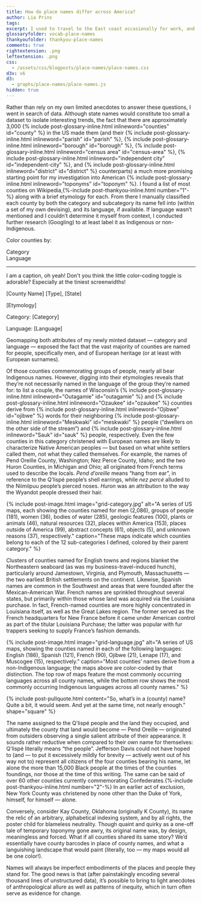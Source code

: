 ```yaml
---
title: How do place names differ across America?
author: Lia Prins
tags:
excerpt: I used to travel to the East coast occasionally for work, and was always struck by how different the names of the towns there were, compared to where I grew up in Washington state. Whereas the nomenclature of the Northwest seemed to be based on Native American languages (if not their Anglicized, Latin-character-converted equivalents), most monikers in the East sounded purely English to my ear. Now, after living in the San Francisco Bay Area — the naming practices of which seem to have been heavily (though unwittingly) influenced by several Spanish saints — I often wonder about the various pockets of American place-name patternsme&#58; How heterogeneous are the names of our nation’s locations, and on what dimensions? What stories are behind these toponyms, and how do they speak to the places they represent?
glossaryfolder: vocab-place-names
thankyoufolder: thankyou-place-names
comments: true
rightextension: .png
leftextension: .png
css:
  - /assets/css/blogposts/place-names/place-names.css
d3v: v6
d3:
  - graphs/place-names/place-names.js
hidden: true
---
```


Rather than rely on my own limited anecdotes to answer these questions, I went in search of data. Although state names would constitute too small a dataset to isolate interesting trends, the fact that there are approximately 3,000 {% include post-glossary-inline.html inlineword="counties" id="county" %}  in the US made them (and their {% include post-glossary-inline.html inlineword="parish" id="parish" %}, {% include post-glossary-inline.html inlineword="borough" id="borough" %}, {% include post-glossary-inline.html inlineword="census area" id="census-area" %}, {% include post-glossary-inline.html inlineword="independent city" id="independent-city" %}, and {% include post-glossary-inline.html inlineword="district" id="district" %} counterparts) a much more promising starting point for my investigation into American {% include post-glossary-inline.html inlineword="toponyms" id="toponym" %}. I found a list of most counties on Wikipedia,{%-include post-thankyou-inline.html number="1"-%} along with a brief etymology for each. From there I manually classified each county by both the category and subcategory its name fell into (within a set of my own devising), and its language, if available. If language wasn’t mentioned and I couldn’t determine it myself from context, I conducted further research (Googling) to at least label it as Indigenous or non-Indigenous.

<!-- Zoom buttons -->
<div id="ixmap-zoom-container">
  <div id="ixmap-zoom-in" class="ixmap-zoom-button">
  </div>
  <div id="ixmap-zoom-out" class="ixmap-zoom-button">
  </div>
</div>

<!-- Map container -->
<!--
<div id="ixmap-container">
</div>
-->
<div id="ixmap-container">
</div>

<!-- Toggle + legend -->
<div id="ixmap-sidebar">
  <!-- Toggle -->
  <p id="ixmap-toggle-label" class="s-textface">Color counties by:</p>
  <div id="ixmap-toggle">
    <div class="ixmap-toggle-pill-cat ixmap-toggle-pill-on">
      <span class="ixmap-toggle-text-cat ixmap-toggle-text-on xs-textface bold">
        Category
      </span>
    </div>
    <div class="ixmap-toggle-pill-lang">
      <span class="ixmap-toggle-text-lang xs-textface bold">
        Language
      </span>
    </div>
  </div>
  <!-- Legend -->
  <div id="ixmap-legend-container">
  </div>
  <figcaption id="ixmap-caption" class="xs-textface">
    <hr class="toprule">
    I am a caption, oh yeah! Don't you think the little color-coding toggle is adorable? Especially at the tiniest screenwidths! 
  </figcaption>
</div>

<!-- Tooltip -->
<div id="ixmap-tooltip" class="hidden">
  <p id="ixmap-tooltip-topline">
      <span id="ixmap-tooltip-name">[County Name]</span>
      <span id="ixmap-tooltip-type">[Type]</span><span>, </span>
      <span id="ixmap-tooltip-state">[State]</span>
  </p>
  <p id="ixmap-tooltip-ety">[Etymology]</p>

  <div>
    <div id="ixmap-tooltip-dot-cat" class="ixmap-dot">
    </div>
    <p id="ixmap-tooltip-cat-container">
      <span id="ixmap-tooltip-cat-label">Category: </span>
      <span id="ixmap-tooltip-cat-value">[Category]</span>
      <span id="ixmap-tooltip-cat-child"></span>
    </p>
  </div>

  <div id="ixmap-tooltip-dot-lang" class="ixmap-dot">
  </div>
  <p id="ixmap-tooltip-lang-container">
    <span id="ixmap-tooltip-lang-label">Language: </span>
    <span id="ixmap-tooltip-lang-value">[Language]</span>
    <span id="ixmap-tooltip-lang-child"></span>
  </p>
</div>

Geomapping both attributes of my newly minted dataset — category and language — exposed the fact that the vast majority of counties are named for people, specifically men, and of European heritage (or at least with European surnames).  

<!--
{% include post-pullquote.html content="Although women-honoring toponyms account for only 1.1% of all counties, they are represented slightly higher in states that themselves possess feminine names: Maryland, Virginia, and Louisiana (although the latter was actually named for French King Louis XIV)." shape="square" %}
-->

Of those counties commemorating groups of people, nearly all bear Indigenous names. However, digging into their etymologies reveals that they’re not necessarily named in the language of the group they’re named for: to list a couple, the names of Wisconsin’s {% include post-glossary-inline.html inlineword="Outagamie" id="outagamie" %} and {% include post-glossary-inline.html inlineword="Ozaukee" id="ozaukee" %} counties derive from {% include post-glossary-inline.html inlineword="Ojibwe" id="ojibwe" %} words for their neighboring {% include post-glossary-inline.html inlineword="Meskwaki" id="meskwaki" %} people (“dwellers on the other side of the stream”) and {% include post-glossary-inline.html inlineword="Sauk" id="sauk" %} people, respectively. Even the few counties in this category christened with European names are likely to characterize Native American peoples — but based on what white settlers called them, not what they called themselves. For example, the names of Pend Oreille County, Washington; Nez Perce County, Idaho; and the two Huron Counties, in Michigan and Ohio; all originated from French terms used to describe the locals. _Pend d’oreille_ means “hang from ear”, in reference to the Q'lispé people’s shell earrings, while _nez percé_ alluded to the Niimíipuu people’s pierced noses. _Huron_ was an attribution to the way the Wyandot people dressed their hair.

{% include post-image.html image="grid-category.jpg" alt="A series of US maps, each showing the counties named for men (2,086), groups of people (181), women (36), bodies of water (285), geologic features (100), plants or animals (46), natural resources (32), places within America (153), places outside of America (99), abstract concepts (61), objects (5), and unknown reasons (37), respectively." caption="These maps indicate which counties belong to each of the 12 sub-categories I defined, colored by their parent category." %}

Clusters of counties named for English towns and regions blanket the Northeastern seaboard (as was my business-travel-induced hunch), particularly around Jamestown, Virginia, and Plymouth, Massachusetts — the two earliest British settlements on the continent. Likewise, Spanish names are common in the Southwest and areas that were founded after the Mexican-American War. French names are sprinkled throughout several states, but primarily within those whose land was acquired via the Louisiana purchase. In fact, French-named counties are more highly concentrated in Louisiana itself, as well as the Great Lakes region. The former served as the French headquarters for New France before it came under American control as part of the titular Louisiana Purchase; the latter was popular with fur trappers seeking to supply France’s fashion demands.

{% include post-image.html image="grid-language.jpg" alt="A series of US maps, showing the counties named in each of the following languages: English (186), Spanish (121), French (90), Ojibwe (21), Lenape (17), and Muscogee (15), respectively." caption="Most counties’ names derive from a non-Indigenous language; the maps above are color-coded by that distinction. The top row of maps feature the most commonly occurring languages across all county names, while the bottom row shows the most commonly occurring Indigenous languages across all county names." %}

{% include post-pullquote.html content="So, what’s in a (county) name? Quite a bit, it would seem. And yet at the same time, not nearly enough." shape="square" %}

The name assigned to the Q'lispé people and the land they occupied, and ultimately the county that land would become — Pend Oreille —  originated from outsiders observing a single salient attribute of their appearance. It sounds rather reductive when compared to their own name for themselves: Q'lispé literally means “the people”. Jefferson Davis could not have hoped to (and — to put it excessively mildly for brevity — actively went out of his way not to) represent all citizens of the four counties bearing his name, let alone the more than 15,000 Black people at the times of the counties foundings, nor those at the time of this writing. The same can be said of over 60 other counties currently commemorating Confederates.{%-include post-thankyou-inline.html number="2"-%} In an earlier act of exclusion, New York County was christened by none other than the Duke of York, himself, for himself — alone.

Conversely, consider Kay County, Oklahoma (originally K County), its name the relic of an arbitrary, alphabetical indexing system, and by all rights, the poster child for blameless neutrality. Though quaint and quirky as a one-off tale of temporary toponymy gone awry, its original name was, by design, meaningless and forced. What if all counties shared its same story? We’d essentially have county barcodes in place of county names, and what a languishing landscape that would paint (literally, too — my maps would all be one color!).

Names will always be imperfect embodiments of the places and people they stand for. The good news is that (after painstakingly encoding several thousand lines of unstructured data), it’s possible to bring to light anecdotes of anthropological allure as well as patterns of inequity, which in turn often serve as evidence for change.
